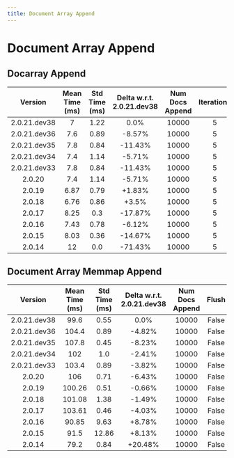 ```yaml
---
title: Document Array Append
---
```

# Document Array Append

## Docarray Append

| Version | Mean Time (ms) | Std Time (ms) | Delta w.r.t. 2.0.21.dev38 | Num Docs Append | Iterations |
| :---: | :---: | :---: | :---: | :---: | :---: |
| 2.0.21.dev38 | 7 | 1.22 | 0.0% | 10000 | 5 |
| 2.0.21.dev36 | 7.6 | 0.89 | -8.57% | 10000 | 5 |
| 2.0.21.dev35 | 7.8 | 0.84 | -11.43% | 10000 | 5 |
| 2.0.21.dev34 | 7.4 | 1.14 | -5.71% | 10000 | 5 |
| 2.0.21.dev33 | 7.8 | 0.84 | -11.43% | 10000 | 5 |
| 2.0.20 | 7.4 | 1.14 | -5.71% | 10000 | 5 |
| 2.0.19 | 6.87 | 0.79 | +1.83% | 10000 | 5 |
| 2.0.18 | 6.76 | 0.86 | +3.5% | 10000 | 5 |
| 2.0.17 | 8.25 | 0.3 | -17.87% | 10000 | 5 |
| 2.0.16 | 7.43 | 0.78 | -6.12% | 10000 | 5 |
| 2.0.15 | 8.03 | 0.36 | -14.67% | 10000 | 5 |
| 2.0.14 | 12 | 0.0 | -71.43% | 10000 | 5 |
## Document Array Memmap Append

| Version | Mean Time (ms) | Std Time (ms) | Delta w.r.t. 2.0.21.dev38 | Num Docs Append | Flush | Iterations |
| :---: | :---: | :---: | :---: | :---: | :---: | :---: |
| 2.0.21.dev38 | 99.6 | 0.55 | 0.0% | 10000 | False | 5 |
| 2.0.21.dev36 | 104.4 | 0.89 | -4.82% | 10000 | False | 5 |
| 2.0.21.dev35 | 107.8 | 0.45 | -8.23% | 10000 | False | 5 |
| 2.0.21.dev34 | 102 | 1.0 | -2.41% | 10000 | False | 5 |
| 2.0.21.dev33 | 103.4 | 0.89 | -3.82% | 10000 | False | 5 |
| 2.0.20 | 106 | 0.71 | -6.43% | 10000 | False | 5 |
| 2.0.19 | 100.26 | 0.51 | -0.66% | 10000 | False | 5 |
| 2.0.18 | 101.08 | 1.38 | -1.49% | 10000 | False | 5 |
| 2.0.17 | 103.61 | 0.46 | -4.03% | 10000 | False | 5 |
| 2.0.16 | 90.85 | 9.63 | +8.78% | 10000 | False | 5 |
| 2.0.15 | 91.5 | 12.86 | +8.13% | 10000 | False | 5 |
| 2.0.14 | 79.2 | 0.84 | +20.48% | 10000 | False | 5 |

